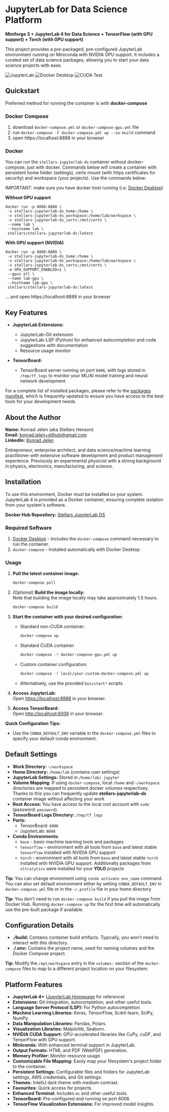 # JupyterLab for Data Science Platform
**Miniforge 3 + JupyterLab 4 for Data Science + TensorFlow (with GPU support) + Torch (with GPU support)**

This project provides a pre-packaged, pre-configured JupyterLab environment running on Miniconda with NVIDIA GPU support. It includes a curated set of data science packages, allowing you to start your data science projects with ease.

![JupyterLab](./.resources/jupyterlab.png)
![Docker Desktop](./.resources/docker-desktop.png)
![CUDA Test](./.resources/cuda-test.jpg)

## Quickstart

Preferred method for running the container is with **docker-compose**

### Docker Compose

1. download `docker-compose.yml` or `docker-compose-gpu.yml` file
2. run `docker-compose -f docker-compose.yml up --no-build` command
3. open https://localhost:8888 in your browser

### Docker

You can run the `stellars-jupyterlab-ds` container without docker-compose, just with docker. 
Commands below will create a container with persistent home folder (settings), certs mount (with https certificates for security) and workspace (your projects). Use the commands below:

IMPORTANT: make sure you have docker host running (i.e. [Docker Desktop](https://www.docker.com/products/docker-desktop/)) 

**Without GPU support**
```
docker run -p 8888:8888 \
 -v stellars-jupyterlab-ds_home:/home \
 -v stellars-jupyterlab-ds_workspace:/home/lab/workspace \
 -v stellars-jupyterlab-ds_certs:/mnt/certs \
 --name lab \
 --hostname lab \
 stellars/stellars-jupyterlab-ds:latest
```

**With GPU support (NVIDIA)**
```
docker run -p 8888:8888 \
 -v stellars-jupyterlab-ds_home:/home \
 -v stellars-jupyterlab-ds_workspace:/home/lab/workspace \
 -v stellars-jupyterlab-ds_certs:/mnt/certs \
 -e GPU_SUPPORT_ENABLED=1 \
 --gpus all \
 --name lab-gpu \
 --hostname lab-gpu \
 stellars/stellars-jupyterlab-ds:latest
```

... and open https://localhost:8888 in your browser

## Key Features
- **JupyterLab Extensions:**
  - JupyterLab-Git extension
  - JupyterLab-LSP (Python) for enhanced autocompletion and code suggestions with documentation
  - Resource usage monitor

- **TensorBoard:**
  - TensorBoard server running on port `6006`, with logs stored in `/tmp/tf_logs` to monitor your ML/AI model training and neural network development

For a complete list of installed packages, please refer to the [packages manifest](https://github.com/stellarshenson/stellars-jupyterlab-ds/blob/main/build/conf/environment.yml), which is frequently updated to ensure you have access to the best tools for your development needs.

## About the Author
**Name:** Konrad Jelen (aka Stellars Henson)  
**Email:** konrad.jelen+github@gmail.com  
**LinkedIn:** [Konrad Jelen](https://www.linkedin.com/in/konradjelen/)

Entrepreneur, enterprise architect, and data science/machine learning practitioner with extensive software development and product management experience. Previously an experimental physicist with a strong background in physics, electronics, manufacturing, and science.

## Installation

To use this environment, Docker must be installed on your system. JupyterLab 4 is provided as a Docker container, ensuring complete isolation from your system's software.

**Docker Hub Repository:** [Stellars JupyterLab DS](https://hub.docker.com/repository/docker/stellars/stellars-jupyterlab-ds/general)

### Required Software
1. [Docker Desktop](https://www.docker.com/products/docker-desktop/) - Includes the `docker-compose` command necessary to run the container.
2. `docker-compose` - Installed automatically with Docker Desktop.

### Usage

1. **Pull the latest container image:**
   ```bash
   docker-compose pull
   ```

2. *(Optional)* **Build the image locally:**  
   Note that building the image locally may take approximately 1.5 hours.
   ```bash
   docker-compose build
   ```

3. **Start the container with your desired configuration:**
   - Standard non-CUDA container:
     ```bash
     docker-compose up
     ```
   - Standard CUDA container:
     ```bash
     docker-compose -f docker-compose-gpu.yml up
     ```
   - Custom container configuration:
     ```bash
     docker-compose -f local/your-custom-docker-compose.yml up
     ```
   - Alternatively, use the provided `bin/start*` scripts.

4. **Access JupyterLab:**  
   Open [https://localhost:8888](https://localhost:8888) in your browser.

5. **Access TensorBoard:**  
   Open [http://localhost:6006](http://localhost:6006) in your browser.

**Quick Configuration Tips:**
- Use the `CONDA_DEFAULT_ENV` variable in the `docker-compose.yml` files to specify your default conda environment.

## Default Settings
- **Work Directory:** `~/workspace`
- **Home Directory:** `/home/lab` (contains user settings)
- **JupyterLab Settings:** Stored in `/home/lab/.jupyter`
- **Volume Mapping:** If using `docker-compose`, local `/home` and `~/workspace` directories are mapped to persistent docker volumes respectivey. Thanks to this you can frequently update **stellars-jupyterlab-ds** container image without affecting your work
- **Root Access:** You have access to the local root account with `sudo` (password: `password`).
- **TensorBoard Logs Directory:** `/tmp/tf_logs`
- **Ports:**
  - TensorBoard: `6006`
  - JupyterLab: `8888`
- **Conda Environments:** 
  - `base` - basic machine learning tools and packages
  - `tensorflow` - environment with all tools from `base` and latest stable `tensorflow` installed with NVIDIA GPU support
  - `torch` - environment with all tools from `base` and latest stable `torch` installed with NVIDIA GPU support. Additionally packages from `ultralytics` were installed for your __YOLO__ projects

**Tip:** You can change envionment using `conda activate env_name` command. You can also set default environment either by setting `CONDA_DEFAULT_ENV` in `docker-compose.yml` file or in the `~/.profile` file in your home directory

**Tip:** You don't need to run `docker-compose build` if you pull the image from Docker Hub. Running `docker-compose up` for the first time will automatically use the pre-built package if available.

## Configuration Details

- **./build:** Contains container build artifacts. Typically, you won't need to interact with this directory.
- **./.env:** Contains the project name, used for naming volumes and the Docker Compose project.

**Tip:** Modify the `/opt/workspace` entry in the `volumes:` section of the `docker-compose` files to map to a different project location on your filesystem.

## Platform Features
- **JupyterLab 4+** ([JupyterLab Homepage](https://jupyterlab.readthedocs.io/en/latest) for reference)
- **Extensions:** Git integration, autocompletion, and other useful tools.
- **Language Server Protocol (LSP):** For Python autocompletion.
- **Machine Learning Libraries:** Keras, TensorFlow, Scikit-learn, SciPy, NumPy.
- **Data Manipulation Libraries:** Pandas, Polars.
- **Visualization Libraries:** Matplotlib, Seaborn.
- **NVIDIA CUDA Support:** GPU-accelerated libraries like CuPy, cuDF, and TensorFlow with GPU support.
- **Miniconda:** With enhanced terminal support in JupyterLab.
- **Output Formats:** HTML and PDF (WebPDF) generation.
- **Memory Profiler:** Monitor resource usage.
- **Customizable File Mapping:** Easily map your filesystem's project folder to the container.
- **Persistent Settings:** Configurable files and folders for JupyterLab settings, AWS credentials, and Git settings.
- **Themes:** IntelliJ dark theme with medium contrast.
- **Favourites:** Quick access for projects.
- **Enhanced Terminal:** Includes `mc` and other useful tools.
- **TensorBoard:** Pre-configured and running on port 6006.
- **TensorFlow Visualization Extensions:** For improved model insights.

<!-- EOF -->

